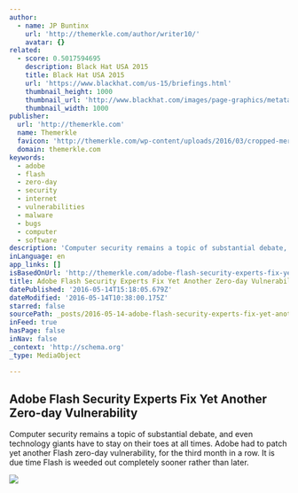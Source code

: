 ```yaml
---
author:
  - name: JP Buntinx
    url: 'http://themerkle.com/author/writer10/'
    avatar: {}
related:
  - score: 0.5017594695
    description: Black Hat USA 2015
    title: Black Hat USA 2015
    url: 'https://www.blackhat.com/us-15/briefings.html'
    thumbnail_height: 1000
    thumbnail_url: 'http://www.blackhat.com/images/page-graphics/metatag/us-15-logo.png'
    thumbnail_width: 1000
publisher:
  url: 'http://themerkle.com'
  name: Themerkle
  favicon: 'http://themerkle.com/wp-content/uploads/2016/03/cropped-merkle-white-1-192x192.png'
  domain: themerkle.com
keywords:
  - adobe
  - flash
  - zero-day
  - security
  - internet
  - vulnerabilities
  - malware
  - bugs
  - computer
  - software
description: 'Computer security remains a topic of substantial debate, and even technology giants have to stay on their toes at all times. Adobe had to patch yet another Flash zero-day vulnerability, for the third month in a row. It is due time Flash is weeded out completely sooner rather than later.'
inLanguage: en
app_links: []
isBasedOnUrl: 'http://themerkle.com/adobe-flash-security-experts-fix-yet-another-zero-day-vulnerability/'
title: Adobe Flash Security Experts Fix Yet Another Zero-day Vulnerability
datePublished: '2016-05-14T15:18:05.679Z'
dateModified: '2016-05-14T10:38:00.175Z'
starred: false
sourcePath: _posts/2016-05-14-adobe-flash-security-experts-fix-yet-another-zero-day-vulner.md
inFeed: true
hasPage: false
inNav: false
_context: 'http://schema.org'
_type: MediaObject

---
```

<article style=""><h1>Adobe Flash Security Experts Fix Yet Another Zero-day Vulnerability</h1><p>Computer security remains a topic of substantial debate, and even technology giants have to stay on their toes at all times. Adobe had to patch yet another Flash zero-day vulnerability, for the third month in a row. It is due time Flash is weeded out completely sooner rather than later.</p><img src="http://themerkle.com/wp-content/uploads/2016/05/shutterstock_185933891.jpg" /></article>